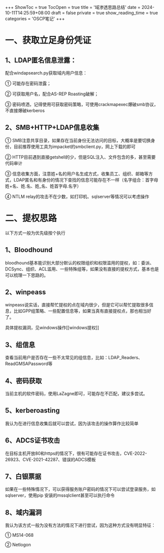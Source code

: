 +++
ShowToc = true
TocOpen = true
title = '域渗透思路总结'
date = 2024-10-11T14:25:59+08:00
draft = false
private = true
show_reading_time = true
categories = 'OSCP笔记'
+++


# 一、获取立足身份凭证

## 1、LDAP匿名信息泄露：

配合windapsearch.py获取域内用户信息：

① 可能存在密码泄露；

② 可获取用户名，配合AS-REP Roasting破解；

③ 密码喷洒，记得使用可获取密码策略，可使用crackmapexec爆破smb协议，不直接爆破kerberos

## 2、SMB+HTTP+LDAP信息收集

① SMB注意共享目录，如果存在当前身份无法访问的目标，大概率是要切换身份，目前推荐使用工具为impacket的smbclient.py，网上下载的即可

② HTTP目前遇到直接getshell的少，但是SQL注入、文件包含的多，甚至需要代码审计

③ 信息收集方面，注意姓+名的用户名生成方式，收集员工、组织、邮箱等方式，LDAP匿名和有身份的情况下查找的信息可能存在不一样（名字组合：首字母姓+名、姓.名、姓_名、姓首字母.名字）

④ NTLM relay的攻击不在少数，如打印机、sqlserver等情况可以考虑操作

# 二、提权思路

以下方式一般为优先级按个执行

## 1、Bloodhound

bloodhound基本能识别大部分默认的权限组织和权限滥用的提权，如：委派、DCSync、组织、ACL滥用、一些特殊组等，如果没有直接的提权方式，基本也是可以梳理一下思路的。

## 2、winpeass

winpeass说实话，直接帮忙提权的点在域内很少，但是它可以帮忙提取很多信息，比如GPP组策略、一些配置信息等，如果当真有直接提权点，那也相当好了。

具体提权漏洞，见windows操作[[windows提权]]

## 3、组信息

查看当前用户是否存在一些不太常见的组信息，比如：LDAP_Readers、ReadGMSAPassword等

## 4、密码获取

当前主机的软件密码，使用LaZagne即可，可能存在不匹配，建议多尝试。

## 5、kerberoasting

我认为在进行信息收集后就可以尝试，因为该攻击的操作算作比较简单

## 6、ADCS证书攻击

在目标主机开放80和https的情况下，很有可能存在证书攻击，CVE-2022-26923、CVE-2021-42287、错误的ADCS模板

## 7、白银票据

如果在一些特殊情况下，可以获得服务账户密码的情况下可以尝试登录服务，如sqlserver，使用pip 安装的mssqlclient甚至可以执行命令

## 8、域内漏洞

我认为该方式一般为没有方法的情况下进行尝试，因为这种方式没有明显特征：

① MS14-068 

② Netlogon

